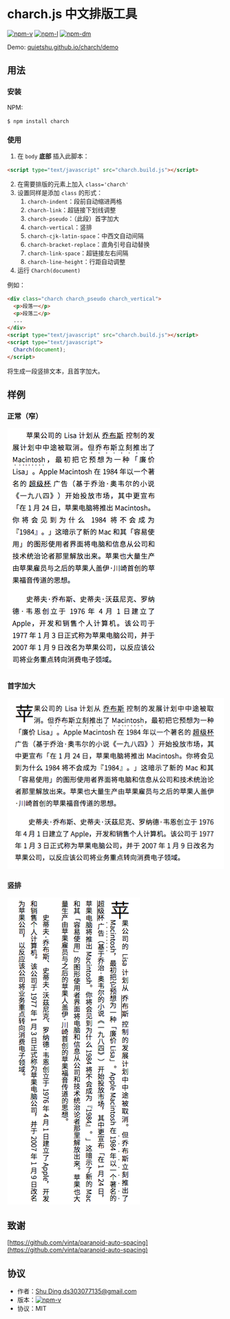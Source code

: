 charch.js 中文排版工具
======

[![npm-v](https://img.shields.io/npm/v/charch.svg?style=flat-square)](https://www.npmjs.com/package/charch)
[![npm-l](https://img.shields.io/npm/l/charch.svg?style=flat-square)](https://www.npmjs.com/package/charch)
[![npm-dm](https://img.shields.io/npm/dm/charch.svg?style=flat-square)](https://www.npmjs.com/package/charch)

Demo: [quietshu.github.io/charch/demo](quietshu.github.io/charch/demo)

## 用法

### 安装

NPM:

`$ npm install charch`

### 使用

1. 在 `body` **底部** 插入此脚本：

```html
<script type="text/javascript" src="charch.build.js"></script>
```

2. 在需要排版的元素上加入 `class='charch'`
3. 设置同样是添加 `class` 的形式：
	1. `charch-indent`：段前自动缩进两格
	1. `charch-link`：超链接下划线调整
	1. `charch-pseudo`：（此段）首字加大
	1. `charch-vertical`：竖排
	1. `charch-cjk-latin-space`：中西文自动间隔
	1. `charch-bracket-replace`：直角引号自动替换
	1. `charch-link-space`：超链接左右间隔
	1. `charch-line-height`：行距自动调整
4. 运行 `Charch(document)`

例如：

```html
<div class="charch charch_pseudo charch_vertical">
  <p>段落一</p>
  <p>段落二</p>
  ...
</div>
<script type="text/javascript" src="charch.build.js"></script>
<script type="text/javascript">
  Charch(document);
</script>
```

将生成一段竖排文本，且首字加大。

## 样例

### 正常（窄）

![2](./demo/2.png)

### 首字加大

![1](./demo/1.png)

### 竖排

![3](./demo/3.png)

## 致谢
[https://github.com/vinta/paranoid-auto-spacing](https://github.com/vinta/paranoid-auto-spacing)

## 协议

- 作者：[Shu Ding <ds303077135@gmail.com>](github.com/quietshu)
- 版本：[![npm-v](https://img.shields.io/npm/v/charch.svg?style=flat-square)](https://www.npmjs.com/package/charch)
- 协议：MIT
